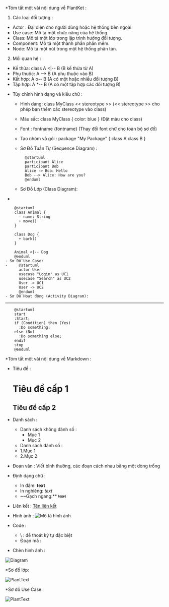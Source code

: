 *Tóm tắt một vài nội dung về PlantKet : 
1. Các loại đối tượng :
  - Actor : Đại diện cho người dùng hoặc hệ thống bên ngoài.
  - Use case: Mô tả một chức năng của hệ thống.
  - Class: Mô tả một lớp trong lập trình hướng đối tượng.
  - Component: Mô tả một thành phần phần mềm.
  - Node: Mô tả một nút trong một hệ thống phân tán.
2. Mối quan hệ :
  - Kế thừa: class A <|-- B (B kế thừa từ A)
  - Phụ thuộc: A --> B (A phụ thuộc vào B)
  - Kết hợp: A o-- B (A có một hoặc nhiều đối tượng B)
  - Tập hợp: A *-- B (A có một tập hợp các đối tượng B)
* Tùy chỉnh hình dạng và kiểu chữ :
    - Hình dạng: class MyClass << stereotype >> (<< stereotype >> cho phép bạn thêm các stereotype vào class)
    - Màu sắc: class MyClass {
                  color: blue
    } (Đặt màu cho class)
    - Font : fontname {fontname} (Thay đổi font chữ cho toàn bộ sơ đồ)
    - Tạo nhóm và gói : package "My Package" {
                          class A
                          class B
      }
    - Sơ Đồ Tuần Tự (Sequence Diagram) :
  
            @startuml
            participant Alice
            participant Bob
            Alice -> Bob: Hello
            Bob --> Alice: How are you?
            @enduml
 
    - Sơ Đồ Lớp (Class Diagram): 
-
  
        @startuml
        class Animal {
          - name: String
          + move()
        }

        class Dog {
          + bark()
        }

        Animal <|-- Dog
        @enduml
    - Sơ Đồ Use Case:
    -     @startuml
          actor User
          usecase "Login" as UC1
          usecase "Search" as UC2
          User -> UC1
          User -> UC2
          @enduml
    - Sơ Đồ Hoạt động (Activity Diagram):
- -- 
        @startuml
        start
        :Start;
        if (Condition) then (Yes)
          :Do something;
        else (No)
          :Do something else;
        endif
        stop
        @enduml
*Tóm tắt một vài nội dung về Markdown : 
- Tiêu đề :
  # Tiêu đề cấp 1
  ## Tiêu đề cấp 2
- Danh sách :
  + Danh sách không đánh số :
    - Mục 1
    - Mục 2
  + Danh sách đánh số :
  +   1.Mục 1
  +   2.Mục 2
- Đoạn văn : Viết bình thường, các đoạn cách nhau bằng một dòng trống
- Định dạng chữ :
  + In đậm: **text**
  + In nghiêng: *text*
  + ~~Gạch ngang:** ~~text~~
 
- Liên kết : [Tên liên kết](https://link.com)
- Hình ảnh : ![Mô tả hình ảnh](https://link-hinh-anh.jpg)
- Code :
  + \ : để thoát ký tự đặc biệt
  + Đoạn mã :
* Chèn hình ảnh :
  
![Diagram](http://www.plantuml.com/plantuml/png/encoded-diagram-text)

*Sơ đồ lớp:

![PlantText](https://www.planttext.com/api/plantuml/png/SoWkIImgAStDuU9ApaaiBbPmpClCJSofvb9Gq5N8IynDLR1I22ufoinB1ufeA-JcbwLgQ7BLGXKxPHQbL8Cbqd8gaSJTCeip8EB5vPcvO0c8kGesDRgwO6qe0Y3rN5mEgNafG9S00000)




*Sơ đồ Use Case: 

![PlantText](https://www.planttext.com/api/plantuml/png/SoWkIImgAStDuU9AJ2x9Br88BKujuYejJarEB4vLKFB9Jy_CKr98B5O8TJP420Ud9XObPq35ZRYuG9eKTEr0YXIi5790cf34Z81YnM0TN5mEgNafGDi0)
